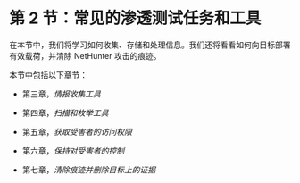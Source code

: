 # 第 2 节：常见的渗透测试任务和工具

在本节中，我们将学习如何收集、存储和处理信息。我们还将看看如何向目标部署有效载荷，并清除 NetHunter 攻击的痕迹。

本节中包括以下章节：

+   第三章，*情报收集工具*

+   第四章，*扫描和枚举工具*

+   第五章，*获取受害者的访问权限*

+   第六章，*保持对受害者的控制*

+   第七章，*清除痕迹并删除目标上的证据*
